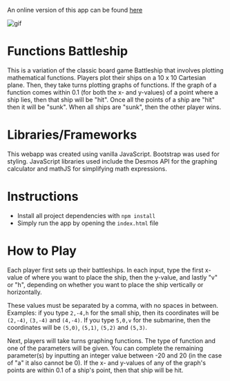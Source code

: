 An online version of this app can be found [here](https://functions-battleship.netlify.app/)

![gif]()

# Functions Battleship

This is a variation of the classic board game Battleship that involves plotting mathematical functions. Players plot their ships on a 10 x 10 Cartesian plane. Then, they take turns plotting graphs of functions. If the graph of a function comes within 0.1 (for both the x- and y-values) of a point where a ship lies, then that ship will be "hit". Once all the points of a ship are "hit" then it will be "sunk". When all ships are "sunk", then the other player wins.

# Libraries/Frameworks

This webapp was created using vanilla JavaScript. Bootstrap was used for styling. JavaScript libraries used include the Desmos API for the graphing calculator and mathJS for simplifying math expressions.

# Instructions

* Install all project dependencies with `npm install`
* Simply run the app by opening the `index.html` file

# How to Play

 Each player first sets up their battleships. In each input, type the first x-value of where you want to place the ship, then the y-value, and lastly "v" or "h", depending on whether you want to place the ship vertically or horizontally.

These values must be separated by a comma, with no spaces in between. Examples: if you type `2,-4,h` for the small ship, then its coordinates will be `(2,-4)`, `(3,-4)` and `(4,-4)`.  If you type `5,0,v` for the submarine, then the coordinates will be `(5,0)`, `(5,1)`, `(5,2)` and `(5,3)`.

Next, players will take turns graphing functions.  The type of function and one of the parameters will be given. You can complete the remaining parameter(s) by inputting an integer value between -20 and 20 (in the case of "a" it also cannot be 0). If the x- and y-values of any of the graph's points are within 0.1 of a ship's point, then that ship will be hit.

